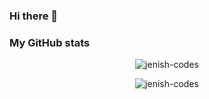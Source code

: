 ### Hi there 👋



### My GitHub stats

<p align="center"> <img src="https://github-readme-stats.vercel.app/api?username=jenish-codes&show_icons=true&theme=gotham" alt="jenish-codes" />


<p align="center"> <img src="https://github-readme-stats.vercel.app/api/top-langs/?username=jenish-codes&show_icons=true&theme=gotham" alt="jenish-codes" />


<!--
**jenish-codes/jenish-codes** is a ✨ _special_ ✨ repository because its `README.md` (this file) appears on your GitHub profile.

Here are some ideas to get you started:

- 🔭 I’m currently working on ...
- 🌱 I’m currently learning ...
- 👯 I’m looking to collaborate on ...
- 🤔 I’m looking for help with ...
- 💬 Ask me about ...
- 📫 How to reach me: ...
- 😄 Pronouns: ...
- ⚡ Fun fact: ...
-->

